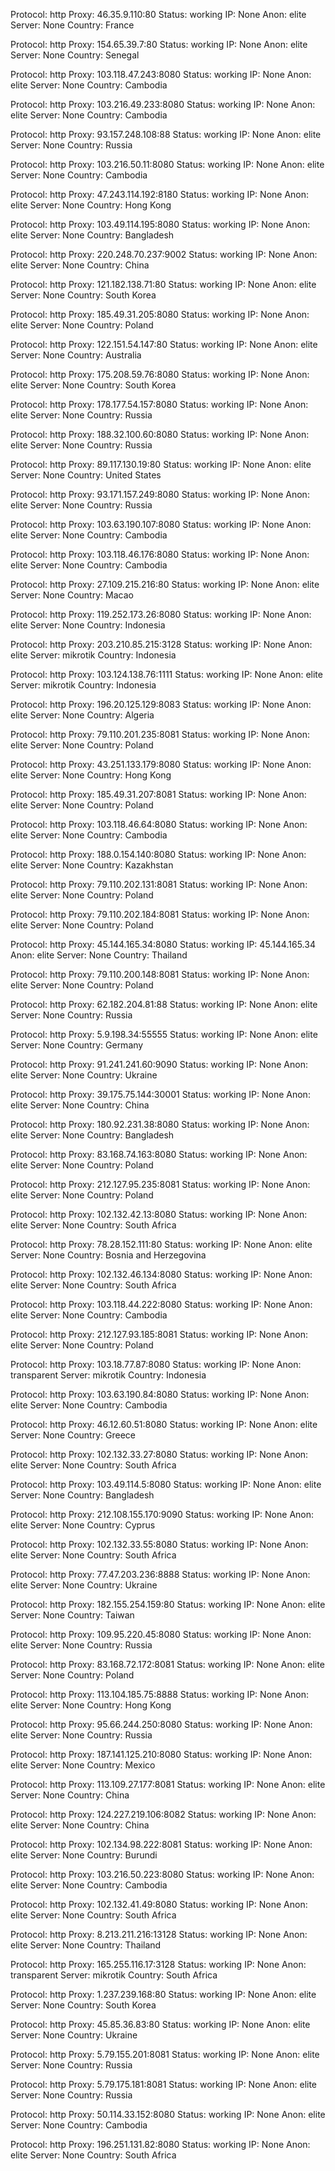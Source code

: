Protocol: http
Proxy: 46.35.9.110:80
Status: working
IP: None
Anon: elite
Server: None
Country: France

Protocol: http
Proxy: 154.65.39.7:80
Status: working
IP: None
Anon: elite
Server: None
Country: Senegal

Protocol: http
Proxy: 103.118.47.243:8080
Status: working
IP: None
Anon: elite
Server: None
Country: Cambodia

Protocol: http
Proxy: 103.216.49.233:8080
Status: working
IP: None
Anon: elite
Server: None
Country: Cambodia

Protocol: http
Proxy: 93.157.248.108:88
Status: working
IP: None
Anon: elite
Server: None
Country: Russia

Protocol: http
Proxy: 103.216.50.11:8080
Status: working
IP: None
Anon: elite
Server: None
Country: Cambodia

Protocol: http
Proxy: 47.243.114.192:8180
Status: working
IP: None
Anon: elite
Server: None
Country: Hong Kong

Protocol: http
Proxy: 103.49.114.195:8080
Status: working
IP: None
Anon: elite
Server: None
Country: Bangladesh

Protocol: http
Proxy: 220.248.70.237:9002
Status: working
IP: None
Anon: elite
Server: None
Country: China

Protocol: http
Proxy: 121.182.138.71:80
Status: working
IP: None
Anon: elite
Server: None
Country: South Korea

Protocol: http
Proxy: 185.49.31.205:8080
Status: working
IP: None
Anon: elite
Server: None
Country: Poland

Protocol: http
Proxy: 122.151.54.147:80
Status: working
IP: None
Anon: elite
Server: None
Country: Australia

Protocol: http
Proxy: 175.208.59.76:8080
Status: working
IP: None
Anon: elite
Server: None
Country: South Korea

Protocol: http
Proxy: 178.177.54.157:8080
Status: working
IP: None
Anon: elite
Server: None
Country: Russia

Protocol: http
Proxy: 188.32.100.60:8080
Status: working
IP: None
Anon: elite
Server: None
Country: Russia

Protocol: http
Proxy: 89.117.130.19:80
Status: working
IP: None
Anon: elite
Server: None
Country: United States

Protocol: http
Proxy: 93.171.157.249:8080
Status: working
IP: None
Anon: elite
Server: None
Country: Russia

Protocol: http
Proxy: 103.63.190.107:8080
Status: working
IP: None
Anon: elite
Server: None
Country: Cambodia

Protocol: http
Proxy: 103.118.46.176:8080
Status: working
IP: None
Anon: elite
Server: None
Country: Cambodia

Protocol: http
Proxy: 27.109.215.216:80
Status: working
IP: None
Anon: elite
Server: None
Country: Macao

Protocol: http
Proxy: 119.252.173.26:8080
Status: working
IP: None
Anon: elite
Server: None
Country: Indonesia

Protocol: http
Proxy: 203.210.85.215:3128
Status: working
IP: None
Anon: elite
Server: mikrotik
Country: Indonesia

Protocol: http
Proxy: 103.124.138.76:1111
Status: working
IP: None
Anon: elite
Server: mikrotik
Country: Indonesia

Protocol: http
Proxy: 196.20.125.129:8083
Status: working
IP: None
Anon: elite
Server: None
Country: Algeria

Protocol: http
Proxy: 79.110.201.235:8081
Status: working
IP: None
Anon: elite
Server: None
Country: Poland

Protocol: http
Proxy: 43.251.133.179:8080
Status: working
IP: None
Anon: elite
Server: None
Country: Hong Kong

Protocol: http
Proxy: 185.49.31.207:8081
Status: working
IP: None
Anon: elite
Server: None
Country: Poland

Protocol: http
Proxy: 103.118.46.64:8080
Status: working
IP: None
Anon: elite
Server: None
Country: Cambodia

Protocol: http
Proxy: 188.0.154.140:8080
Status: working
IP: None
Anon: elite
Server: None
Country: Kazakhstan

Protocol: http
Proxy: 79.110.202.131:8081
Status: working
IP: None
Anon: elite
Server: None
Country: Poland

Protocol: http
Proxy: 79.110.202.184:8081
Status: working
IP: None
Anon: elite
Server: None
Country: Poland

Protocol: http
Proxy: 45.144.165.34:8080
Status: working
IP: 45.144.165.34
Anon: elite
Server: None
Country: Thailand

Protocol: http
Proxy: 79.110.200.148:8081
Status: working
IP: None
Anon: elite
Server: None
Country: Poland

Protocol: http
Proxy: 62.182.204.81:88
Status: working
IP: None
Anon: elite
Server: None
Country: Russia

Protocol: http
Proxy: 5.9.198.34:55555
Status: working
IP: None
Anon: elite
Server: None
Country: Germany

Protocol: http
Proxy: 91.241.241.60:9090
Status: working
IP: None
Anon: elite
Server: None
Country: Ukraine

Protocol: http
Proxy: 39.175.75.144:30001
Status: working
IP: None
Anon: elite
Server: None
Country: China

Protocol: http
Proxy: 180.92.231.38:8080
Status: working
IP: None
Anon: elite
Server: None
Country: Bangladesh

Protocol: http
Proxy: 83.168.74.163:8080
Status: working
IP: None
Anon: elite
Server: None
Country: Poland

Protocol: http
Proxy: 212.127.95.235:8081
Status: working
IP: None
Anon: elite
Server: None
Country: Poland

Protocol: http
Proxy: 102.132.42.13:8080
Status: working
IP: None
Anon: elite
Server: None
Country: South Africa

Protocol: http
Proxy: 78.28.152.111:80
Status: working
IP: None
Anon: elite
Server: None
Country: Bosnia and Herzegovina

Protocol: http
Proxy: 102.132.46.134:8080
Status: working
IP: None
Anon: elite
Server: None
Country: South Africa

Protocol: http
Proxy: 103.118.44.222:8080
Status: working
IP: None
Anon: elite
Server: None
Country: Cambodia

Protocol: http
Proxy: 212.127.93.185:8081
Status: working
IP: None
Anon: elite
Server: None
Country: Poland

Protocol: http
Proxy: 103.18.77.87:8080
Status: working
IP: None
Anon: transparent
Server: mikrotik
Country: Indonesia

Protocol: http
Proxy: 103.63.190.84:8080
Status: working
IP: None
Anon: elite
Server: None
Country: Cambodia

Protocol: http
Proxy: 46.12.60.51:8080
Status: working
IP: None
Anon: elite
Server: None
Country: Greece

Protocol: http
Proxy: 102.132.33.27:8080
Status: working
IP: None
Anon: elite
Server: None
Country: South Africa

Protocol: http
Proxy: 103.49.114.5:8080
Status: working
IP: None
Anon: elite
Server: None
Country: Bangladesh

Protocol: http
Proxy: 212.108.155.170:9090
Status: working
IP: None
Anon: elite
Server: None
Country: Cyprus

Protocol: http
Proxy: 102.132.33.55:8080
Status: working
IP: None
Anon: elite
Server: None
Country: South Africa

Protocol: http
Proxy: 77.47.203.236:8888
Status: working
IP: None
Anon: elite
Server: None
Country: Ukraine

Protocol: http
Proxy: 182.155.254.159:80
Status: working
IP: None
Anon: elite
Server: None
Country: Taiwan

Protocol: http
Proxy: 109.95.220.45:8080
Status: working
IP: None
Anon: elite
Server: None
Country: Russia

Protocol: http
Proxy: 83.168.72.172:8081
Status: working
IP: None
Anon: elite
Server: None
Country: Poland

Protocol: http
Proxy: 113.104.185.75:8888
Status: working
IP: None
Anon: elite
Server: None
Country: Hong Kong

Protocol: http
Proxy: 95.66.244.250:8080
Status: working
IP: None
Anon: elite
Server: None
Country: Russia

Protocol: http
Proxy: 187.141.125.210:8080
Status: working
IP: None
Anon: elite
Server: None
Country: Mexico

Protocol: http
Proxy: 113.109.27.177:8081
Status: working
IP: None
Anon: elite
Server: None
Country: China

Protocol: http
Proxy: 124.227.219.106:8082
Status: working
IP: None
Anon: elite
Server: None
Country: China

Protocol: http
Proxy: 102.134.98.222:8081
Status: working
IP: None
Anon: elite
Server: None
Country: Burundi

Protocol: http
Proxy: 103.216.50.223:8080
Status: working
IP: None
Anon: elite
Server: None
Country: Cambodia

Protocol: http
Proxy: 102.132.41.49:8080
Status: working
IP: None
Anon: elite
Server: None
Country: South Africa

Protocol: http
Proxy: 8.213.211.216:13128
Status: working
IP: None
Anon: elite
Server: None
Country: Thailand

Protocol: http
Proxy: 165.255.116.17:3128
Status: working
IP: None
Anon: transparent
Server: mikrotik
Country: South Africa

Protocol: http
Proxy: 1.237.239.168:80
Status: working
IP: None
Anon: elite
Server: None
Country: South Korea

Protocol: http
Proxy: 45.85.36.83:80
Status: working
IP: None
Anon: elite
Server: None
Country: Ukraine

Protocol: http
Proxy: 5.79.155.201:8081
Status: working
IP: None
Anon: elite
Server: None
Country: Russia

Protocol: http
Proxy: 5.79.175.181:8081
Status: working
IP: None
Anon: elite
Server: None
Country: Russia

Protocol: http
Proxy: 50.114.33.152:8080
Status: working
IP: None
Anon: elite
Server: None
Country: Cambodia

Protocol: http
Proxy: 196.251.131.82:8080
Status: working
IP: None
Anon: elite
Server: None
Country: South Africa

